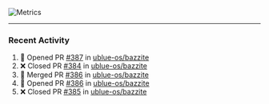 ![Metrics](https://metrics.lecoq.io/KyleGospo?template=classic&base=header%2C%20activity%2C%20community%2C%20repositories%2C%20metadata&base.indepth=false&base.hireable=false&base.skip=false&config.timezone=America%2FLos_Angeles)

---
### Recent Activity
<!--START_SECTION:activity-->
1. 💪 Opened PR [#387](https://github.com/ublue-os/bazzite/pull/387) in [ublue-os/bazzite](https://github.com/ublue-os/bazzite)
2. ❌ Closed PR [#384](https://github.com/ublue-os/bazzite/pull/384) in [ublue-os/bazzite](https://github.com/ublue-os/bazzite)
3. 🎉 Merged PR [#386](https://github.com/ublue-os/bazzite/pull/386) in [ublue-os/bazzite](https://github.com/ublue-os/bazzite)
4. 💪 Opened PR [#386](https://github.com/ublue-os/bazzite/pull/386) in [ublue-os/bazzite](https://github.com/ublue-os/bazzite)
5. ❌ Closed PR [#385](https://github.com/ublue-os/bazzite/pull/385) in [ublue-os/bazzite](https://github.com/ublue-os/bazzite)
<!--END_SECTION:activity-->
